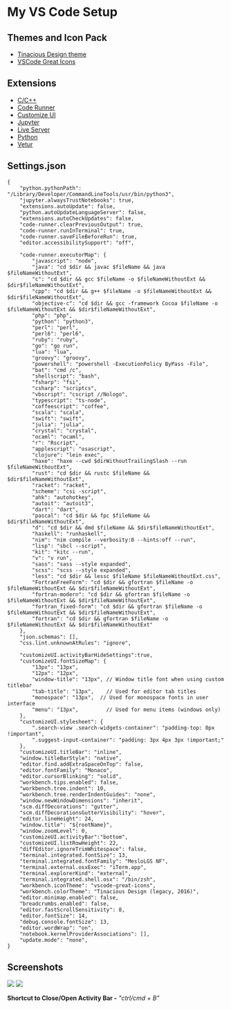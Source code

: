 # My VS Code Setup

## Themes and Icon Pack
- [Tinacious Design theme](https://marketplace.visualstudio.com/items?itemName=tinaciousdesign.theme-tinaciousdesign)
- [VSCode Great Icons](https://github.com/DavidBabel/vscode-simpler-icons)

 
## Extensions
- [C/C++](https://code.visualstudio.com/docs/languages/cpp)
- [Code Runner](https://marketplace.visualstudio.com/items?itemName=formulahendry.code-runner)
- [Customize UI](https://marketplace.visualstudio.com/items?itemName=iocave.monkey-patch)
- [Jupyter](https://marketplace.visualstudio.com/items?itemName=ms-toolsai.jupyter)
- [Live Server](https://marketplace.visualstudio.com/items?itemName=ritwickdey.LiveServer)
- [Python](https://code.visualstudio.com/docs/python/python-tutorial#_prerequisites)
- [Vetur](https://marketplace.visualstudio.com/items?itemName=octref.vetur)


## Settings.json
```
{
    "python.pythonPath": "/Library/Developer/CommandLineTools/usr/bin/python3",
    "jupyter.alwaysTrustNotebooks": true,
    "extensions.autoUpdate": false,
    "python.autoUpdateLanguageServer": false,
    "extensions.autoCheckUpdates": false,
    "code-runner.clearPreviousOutput": true,
    "code-runner.runInTerminal": true,
    "code-runner.saveFileBeforeRun": true,
    "editor.accessibilitySupport": "off",

    "code-runner.executorMap": {
        "javascript": "node",
        "java": "cd $dir && javac $fileName && java $fileNameWithoutExt",
        "c": "cd $dir && gcc $fileName -o $fileNameWithoutExt && $dir$fileNameWithoutExt",
        "cpp": "cd $dir && g++ $fileName -o $fileNameWithoutExt && $dir$fileNameWithoutExt",
        "objective-c": "cd $dir && gcc -framework Cocoa $fileName -o $fileNameWithoutExt && $dir$fileNameWithoutExt",
        "php": "php",
        "python": "python3",
        "perl": "perl",
        "perl6": "perl6",
        "ruby": "ruby",
        "go": "go run",
        "lua": "lua",
        "groovy": "groovy",
        "powershell": "powershell -ExecutionPolicy ByPass -File",
        "bat": "cmd /c",
        "shellscript": "bash",
        "fsharp": "fsi",
        "csharp": "scriptcs",
        "vbscript": "cscript //Nologo",
        "typescript": "ts-node",
        "coffeescript": "coffee",
        "scala": "scala",
        "swift": "swift",
        "julia": "julia",
        "crystal": "crystal",
        "ocaml": "ocaml",
        "r": "Rscript",
        "applescript": "osascript",
        "clojure": "lein exec",
        "haxe": "haxe --cwd $dirWithoutTrailingSlash --run $fileNameWithoutExt",
        "rust": "cd $dir && rustc $fileName && $dir$fileNameWithoutExt",
        "racket": "racket",
        "scheme": "csi -script",
        "ahk": "autohotkey",
        "autoit": "autoit3",
        "dart": "dart",
        "pascal": "cd $dir && fpc $fileName && $dir$fileNameWithoutExt",
        "d": "cd $dir && dmd $fileName && $dir$fileNameWithoutExt",
        "haskell": "runhaskell",
        "nim": "nim compile --verbosity:0 --hints:off --run",
        "lisp": "sbcl --script",
        "kit": "kitc --run",
        "v": "v run",
        "sass": "sass --style expanded",
        "scss": "scss --style expanded",
        "less": "cd $dir && lessc $fileName $fileNameWithoutExt.css",
        "FortranFreeForm": "cd $dir && gfortran $fileName -o $fileNameWithoutExt && $dir$fileNameWithoutExt",
        "fortran-modern": "cd $dir && gfortran $fileName -o $fileNameWithoutExt && $dir$fileNameWithoutExt",
        "fortran_fixed-form": "cd $dir && gfortran $fileName -o $fileNameWithoutExt && $dir$fileNameWithoutExt",
        "fortran": "cd $dir && gfortran $fileName -o $fileNameWithoutExt && $dir$fileNameWithoutExt"
    },
    "json.schemas": [],
    "css.lint.unknownAtRules": "ignore",
    
    "customizeUI.activityBarHideSettings":true,
    "customizeUI.fontSizeMap": {
        "13px": "13px",
        "12px": "12px",
        "window-title": "13px", // Window title font when using custom titlebar
        "tab-title": "13px",    // Used for editor tab titles
        "monospace": "13px",  // Used for monospace fonts in user interface
        "menu": "13px",         // Used for menu items (windows only)
    },
    "customizeUI.stylesheet": {
        ".search-view .search-widgets-container": "padding-top: 0px !important",
        ".suggest-input-container": "padding: 3px 4px 3px !important;"
    },
    "customizeUI.titleBar": "inline",
    "window.titleBarStyle": "native",
    "editor.find.addExtraSpaceOnTop": false,
    "editor.fontFamily": "Monaco",
    "editor.cursorBlinking": "solid",
    "workbench.tips.enabled": false,
    "workbench.tree.indent": 10,
    "workbench.tree.renderIndentGuides": "none",
    "window.newWindowDimensions": "inherit",
    "scm.diffDecorations": "gutter",
    "scm.diffDecorationsGutterVisibility": "hover",
    "editor.lineHeight": 24,
    "window.title": "${rootName}",
    "window.zoomLevel": 0,
    "customizeUI.activityBar":"bottom",
    "customizeUI.listRowHeight": 22,
    "diffEditor.ignoreTrimWhitespace": false,
    "terminal.integrated.fontSize": 13,
    "terminal.integrated.fontFamily": "MesloLGS NF",
    "terminal.external.osxExec": "iTerm.app",
    "terminal.explorerKind": "external",
    "terminal.integrated.shell.osx": "/bin/zsh",
    "workbench.iconTheme": "vscode-great-icons",
    "workbench.colorTheme": "Tinacious Design (legacy, 2016)",
    "editor.minimap.enabled": false,
    "breadcrumbs.enabled": false,
    "editor.fastScrollSensitivity": 8,
    "editor.fontSize": 14,
    "debug.console.fontSize": 13,
    "editor.wordWrap": "on",
    "notebook.kernelProviderAssociations": [],
    "update.mode": "none",
}
```

## Screenshots
<img src="#">
<img src="#">


**Shortcut to Close/Open Activity Bar -** *"ctrl/cmd + B"*